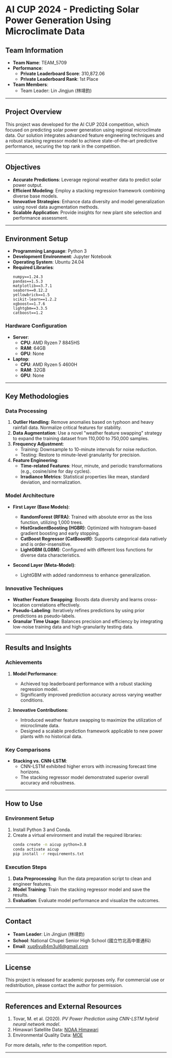
# AI CUP 2024 - Predicting Solar Power Generation Using Microclimate Data

## Team Information

- **Team Name**: TEAM_5709  
- **Performance**:  
  - **Private Leaderboard Score**: 310,872.06  
  - **Private Leaderboard Rank**: 1st Place  
- **Team Members**:  
  - Team Leader: Lin Jingjun (林靖鈞)  

---

## Project Overview

This project was developed for the AI CUP 2024 competition, which focused on predicting solar power generation using regional microclimate data. Our solution integrates advanced feature engineering techniques and a robust stacking regressor model to achieve state-of-the-art predictive performance, securing the top rank in the competition.

---

## Objectives

- **Accurate Predictions**: Leverage regional weather data to predict solar power output.  
- **Efficient Modeling**: Employ a stacking regression framework combining diverse base models.  
- **Innovative Strategies**: Enhance data diversity and model generalization using novel data augmentation methods.  
- **Scalable Application**: Provide insights for new plant site selection and performance assessment.  

---

## Environment Setup

- **Programming Language**: Python 3  
- **Development Environment**: Jupyter Notebook  
- **Operating System**: Ubuntu 24.04  
- **Required Libraries**:
  ```text
  numpy==1.24.3
  pandas==1.5.3
  matplotlib==3.7.1
  seaborn==0.12.2
  yellowbrick==1.5
  scikit-learn==1.2.2
  xgboost==1.7.6
  lightgbm==3.3.5
  catboost==1.2
  ```

### Hardware Configuration

- **Server**:  
  - **CPU**: AMD Ryzen 7 8845HS  
  - **RAM**: 64GB  
  - **GPU**: None  
- **Laptop**:  
  - **CPU**: AMD Ryzen 5 4600H  
  - **RAM**: 32GB  
  - **GPU**: None  

---

## Key Methodologies

### Data Processing

1. **Outlier Handling**: Remove anomalies based on typhoon and heavy rainfall data. Normalize critical features for stability.  
2. **Data Augmentation**: Use a novel "weather feature swapping" strategy to expand the training dataset from 110,000 to 750,000 samples.  
3. **Frequency Adjustment**:  
   - Training: Downsample to 10-minute intervals for noise reduction.  
   - Testing: Restore to minute-level granularity for precision.  
4. **Feature Engineering**:  
   - **Time-related Features**: Hour, minute, and periodic transformations (e.g., cosine/sine for day cycles).  
   - **Irradiance Metrics**: Statistical properties like mean, standard deviation, and normalization.

### Model Architecture

- **First Layer (Base Models)**:  
  - **RandomForest (RFRA)**: Trained with absolute error as the loss function, utilizing 1,000 trees.  
  - **HistGradientBoosting (HGBR)**: Optimized with histogram-based gradient boosting and early stopping.  
  - **CatBoost Regressor (CatBoostR)**: Supports categorical data natively and is order-insensitive.  
  - **LightGBM (LGBM)**: Configured with different loss functions for diverse data characteristics.  

- **Second Layer (Meta-Model)**:  
  - LightGBM with added randomness to enhance generalization.

### Innovative Techniques

- **Weather Feature Swapping**: Boosts data diversity and learns cross-location correlations effectively.  
- **Pseudo-Labeling**: Iteratively refines predictions by using prior predictions as pseudo-labels.  
- **Granular Time Usage**: Balances precision and efficiency by integrating low-noise training data and high-granularity testing data.

---

## Results and Insights

### Achievements

1. **Model Performance**:  
   - Achieved top leaderboard performance with a robust stacking regression model.  
   - Significantly improved prediction accuracy across varying weather conditions.  

2. **Innovative Contributions**:  
   - Introduced weather feature swapping to maximize the utilization of microclimate data.  
   - Designed a scalable prediction framework applicable to new power plants with no historical data.  

### Key Comparisons

- **Stacking vs. CNN-LSTM**:  
  - CNN-LSTM exhibited higher errors with increasing forecast time horizons.  
  - The stacking regressor model demonstrated superior overall accuracy and robustness.  

---

## How to Use

### Environment Setup

1. Install Python 3 and Conda.  
2. Create a virtual environment and install the required libraries:  
   ```bash
   conda create -n aicup python=3.8
   conda activate aicup
   pip install -r requirements.txt
   ```

### Execution Steps

1. **Data Preprocessing**: Run the data preparation script to clean and engineer features.  
2. **Model Training**: Train the stacking regressor model and save the results.  
3. **Evaluation**: Evaluate model performance and visualize the outcomes.

---

## Contact

- **Team Leader**: Lin Jingjun (林靖鈞)  
- **School**: National Chupei Senior High School (國立竹北高中普通科)  
- **Email**: xup6vu84m3ul6@gmail.com  

---

## License

This project is released for academic purposes only. For commercial use or redistribution, please contact the author for permission.

---

## References and External Resources

1. Tovar, M. et al. (2020). *PV Power Prediction using CNN-LSTM hybrid neural network model*.  
2. Himawari Satellite Data: [NOAA Himawari](https://registry.opendata.aws/noaa-himawari)  
3. Environmental Quality Data: [MOE](https://data.moenv.gov.tw/dataset/detail/AQX_P_35)  

For more details, refer to the competition report.

--- 
